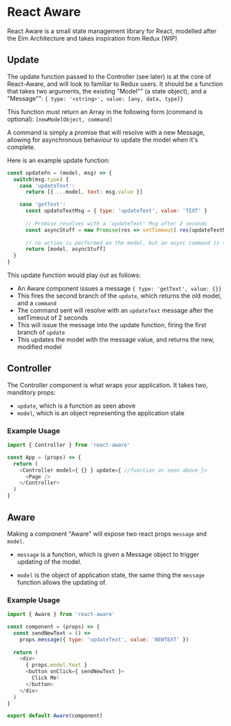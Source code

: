 # React Aware
React Aware is a small state management library for React, modelled after the Elm Architecture and takes inspiration from Redux (WIP)

## Update

The update function passed to the Controller (see later) is at the core of React-Aware, and will look to familiar to Redux users.
It should be a function that takes two arguments, the existing "Model"" (a state object), and a "Message"": `{ type: '<string>', value: [any, data, type]}`

This function must return an Array in the following form (command is optional):
`[newModelObject, command]`

A command is simply a promise that will resolve with a new Message, allowing for asynchronous behaviour to update the model when it's complete. 

Here is an example update function:

```javascript
const updateFn = (model, msg) => {
  switch(msg.type) {
    case 'updateText': 
      return [{ ...model, text: msg.value }]

    case 'getText':
      const updateTextMsg = { type: 'updateText', value: 'TEXT' }
      
      // Promise resolves with a 'updateText' Msg after 2 seconds
      const asyncStuff = new Promise(res => setTimeout( res(updateTextMsg), 2000 ))
      
      // no action is performed on the model, but an async command is sent by adding the promise to the array
      return [model, asyncStuff] 
  }
}
```

This update function would play out as follows:

- An Aware component issues a message `{ type: 'getText', value: {}}`
- This fires the second branch of the `update`, which returns the old model, and a `command`
- The command sent will resolve with an `updateText` message after the setTimeout of 2 seconds
- This will issue the message into the update function, firing the first branch of `update`
- This updates the model with the message value, and returns the new, modified model

## Controller

The Controller component is what wraps your application. It takes two, manditory props:

- `update`, which is a function as seen above
- `model`, which is an object representing the application state

### Example Usage

```javascript
import { Controller } from 'react-aware'

const App = (props) => {
  return (
    <Controller model={ {} } update={ //function as seen above }>
      <Page />
    </Controller>
  )
}
```

## Aware

Making a component "Aware" will expose two react props `message` and `model`.

- `message` is a function, which is given a Message object to trigger updating of the model.

- `model` is the object of application state, the same thing the `message` function allows the updating of.

### Example Usage

```javascript
import { Aware } from 'react-aware'

const component = (props) => {
  const sendNewText = () => 
    props.message({ type: 'updateText', value: 'NEWTEXT' })
  
  return (
    <div>
      { props.model.text }
      <button onClick={ sendNewText }>
        Click Me!
      </button>
    </div>
  )
}

export default Aware(component)
```

